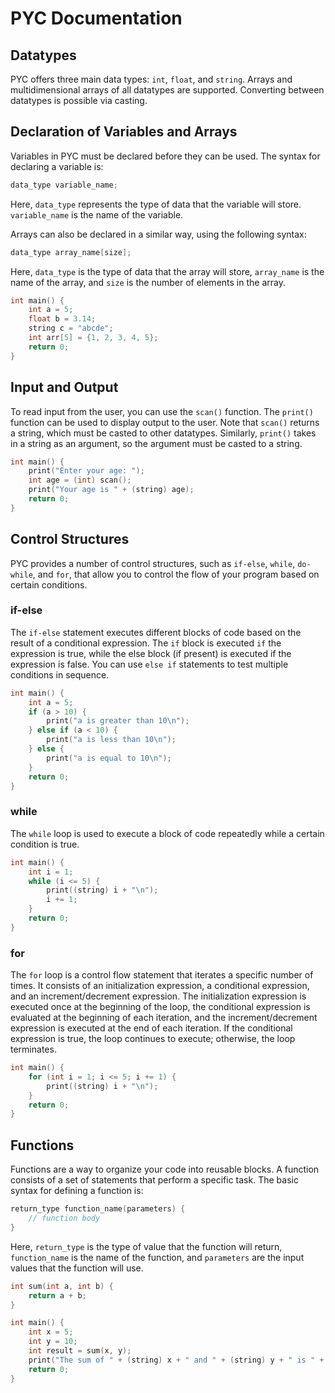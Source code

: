 # PYC Documentation

## Datatypes

PYC offers three main data types: `int`, `float`, and `string`. Arrays and multidimensional arrays of all datatypes are supported. Converting between datatypes is possible via casting.

## Declaration of Variables and Arrays

Variables in PYC must be declared before they can be used. The syntax for declaring a variable is:

```c
data_type variable_name;
```

Here, `data_type` represents the type of data that the variable will store. `variable_name` is the name of the variable.

Arrays can also be declared in a similar way, using the following syntax:

```c
data_type array_name[size];
```

Here, `data_type` is the type of data that the array will store, `array_name` is the name of the array, and `size` is the number of elements in the array.

```c
int main() {
    int a = 5;
    float b = 3.14;
    string c = "abcde";
    int arr[5] = {1, 2, 3, 4, 5};
    return 0;
}
```

## Input and Output

To read input from the user, you can use the `scan()` function. The `print()` function can be used to display output to the user. Note that `scan()` returns a string, which must be casted to other datatypes. Similarly, `print()` takes in a string as an argument, so the argument must be casted to a string.

```c
int main() {
    print("Enter your age: ");
    int age = (int) scan();
    print("Your age is " + (string) age);
    return 0;
}
```

## Control Structures

PYC provides a number of control structures, such as `if-else`, `while`, `do-while`, and `for`, that allow you to control the flow of your program based on certain conditions.

### if-else

The `if-else` statement executes different blocks of code based on the result of a conditional expression. The `if` block is executed `if` the expression is true, while the else block (if present) is executed if the expression is false. You can use `else if` statements to test multiple conditions in sequence.

```c
int main() {
    int a = 5;
    if (a > 10) {
        print("a is greater than 10\n");
    } else if (a < 10) {
        print("a is less than 10\n");
    } else {
        print("a is equal to 10\n");
    }
    return 0;
}
```

### while

The `while` loop is used to execute a block of code repeatedly while a certain condition is true.

```c
int main() {
    int i = 1;
    while (i <= 5) {
        print((string) i + "\n");
        i += 1;
    }
    return 0;
}
```

### for

The `for` loop is a control flow statement that iterates a specific number of times. It consists of an initialization expression, a conditional expression, and an increment/decrement expression. The initialization expression is executed once at the beginning of the loop, the conditional expression is evaluated at the beginning of each iteration, and the increment/decrement expression is executed at the end of each iteration. If the conditional expression is true, the loop continues to execute; otherwise, the loop terminates.

```c
int main() {
    for (int i = 1; i <= 5; i += 1) {
        print((string) i + "\n");
    }
    return 0;
}
```

## Functions

Functions are a way to organize your code into reusable blocks. A function consists of a set of statements that perform a specific task. The basic syntax for defining a function is:

```c
return_type function_name(parameters) {
    // function body
}
```

Here, `return_type` is the type of value that the function will return, `function_name` is the name of the function, and `parameters` are the input values that the function will use.

```c
int sum(int a, int b) {
    return a + b;
}

int main() {
    int x = 5;
    int y = 10;
    int result = sum(x, y);
    print("The sum of " + (string) x + " and " + (string) y + " is " + (string) result + "\n");
    return 0;
}
```
